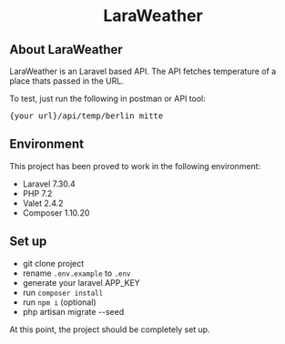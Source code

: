 <h1 align="center">LaraWeather</h1>

## About LaraWeather

<p>LaraWeather is an Laravel based API. The API fetches temperature of a place thats passed in the URL.</p>
 <p>To test, just run the following in postman or API tool: <pre>{your_url}/api/temp/berlin mitte</pre> </p>

## Environment
This project has been proved to work in the following environment:

* Laravel 7.30.4
* PHP 7.2
* Valet 2.4.2
* Composer 1.10.20

## Set up

* git clone project
* rename `.env.example` to `.env`
* generate your laravel APP_KEY
* run `composer install`
* run `npm i` (optional)
* php artisan migrate --seed

At this point, the project should be completely set up.

